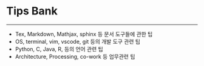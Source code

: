 # Tips Bank
---
- Tex, Markdown, Mathjax, sphinx 등 문서 도구들에 관한 팁
- OS, terminal, vim, vscode, git 등의 개발 도구 관련 팁
- Python, C, Java, R, 등의 언어 관련 팁
- Architecture, Processing, co-work 등 업무관련 팁
